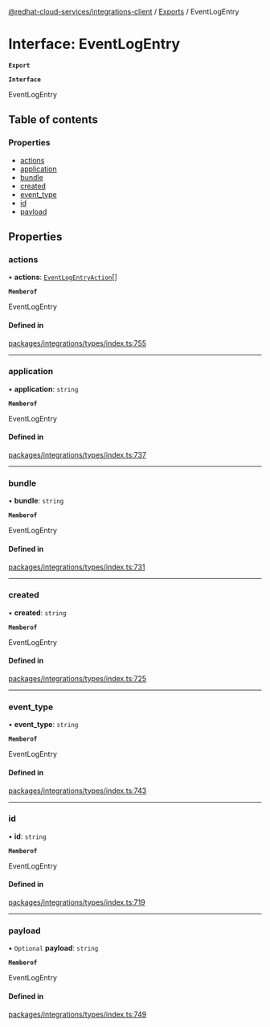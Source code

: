 [@redhat-cloud-services/integrations-client](../README.md) / [Exports](../modules.md) / EventLogEntry

# Interface: EventLogEntry

**`Export`**

**`Interface`**

EventLogEntry

## Table of contents

### Properties

- [actions](EventLogEntry.md#actions)
- [application](EventLogEntry.md#application)
- [bundle](EventLogEntry.md#bundle)
- [created](EventLogEntry.md#created)
- [event\_type](EventLogEntry.md#event_type)
- [id](EventLogEntry.md#id)
- [payload](EventLogEntry.md#payload)

## Properties

### actions

• **actions**: [`EventLogEntryAction`](EventLogEntryAction.md)[]

**`Memberof`**

EventLogEntry

#### Defined in

[packages/integrations/types/index.ts:755](https://github.com/RedHatInsights/javascript-clients/blob/master/packages/integrations/types/index.ts#L755)

___

### application

• **application**: `string`

**`Memberof`**

EventLogEntry

#### Defined in

[packages/integrations/types/index.ts:737](https://github.com/RedHatInsights/javascript-clients/blob/master/packages/integrations/types/index.ts#L737)

___

### bundle

• **bundle**: `string`

**`Memberof`**

EventLogEntry

#### Defined in

[packages/integrations/types/index.ts:731](https://github.com/RedHatInsights/javascript-clients/blob/master/packages/integrations/types/index.ts#L731)

___

### created

• **created**: `string`

**`Memberof`**

EventLogEntry

#### Defined in

[packages/integrations/types/index.ts:725](https://github.com/RedHatInsights/javascript-clients/blob/master/packages/integrations/types/index.ts#L725)

___

### event\_type

• **event\_type**: `string`

**`Memberof`**

EventLogEntry

#### Defined in

[packages/integrations/types/index.ts:743](https://github.com/RedHatInsights/javascript-clients/blob/master/packages/integrations/types/index.ts#L743)

___

### id

• **id**: `string`

**`Memberof`**

EventLogEntry

#### Defined in

[packages/integrations/types/index.ts:719](https://github.com/RedHatInsights/javascript-clients/blob/master/packages/integrations/types/index.ts#L719)

___

### payload

• `Optional` **payload**: `string`

**`Memberof`**

EventLogEntry

#### Defined in

[packages/integrations/types/index.ts:749](https://github.com/RedHatInsights/javascript-clients/blob/master/packages/integrations/types/index.ts#L749)
